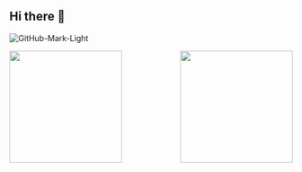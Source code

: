 ## Hi there 👋
![GitHub-Mark-Light](https://user-images.githubusercontent.com/3369400/139447912-e0f43f33-6d9f-45f8-be46-2df5bbc91289.png#gh-dark-mode-only)

<a href="https://github.com/andrellafco/github-readme-stats">
  <img height=200 align="center" src="https://github-readme-stats.vercel.app/api?username=andrellafco" />
</a>
<a href="https://github.com/andrellafco/convoychat">
  <img height=200 align="right" src="https://github-readme-stats.vercel.app/api/top-langs?username=andrellafco&layout=compact&langs_count=8&card_width=320" />
</a>

## 
<!-- - 🌱 I’m currently learning <img src="https://cdn.jsdelivr.net/gh/devicons/devicon@latest/icons/ruby/ruby-original.svg" /> -->
      

<!--
**andrellafco/andrellafco** is a ✨ _special_ ✨ repository because its `README.md` (this file) appears on your GitHub profile.

Here are some ideas to get you started:

- 🔭 I’m currently working on ...
- 🌱 I’m currently learning ...
- 👯 I’m looking to collaborate on ...
- 🤔 I’m looking for help with ...
- 💬 Ask me about ...
- 📫 How to reach me: ...
- 😄 Pronouns: ...
- ⚡ Fun fact: ...
-->
